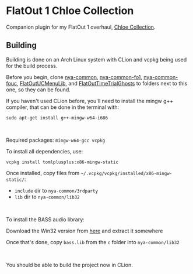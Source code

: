 # FlatOut 1 Chloe Collection

Companion plugin for my FlatOut 1 overhaul, [Chloe Collection](https://gaycoderprincess.github.io/project/chloe-collection-fo1).

## Building

Building is done on an Arch Linux system with CLion and vcpkg being used for the build process.

Before you begin, clone [nya-common](https://github.com/gaycoderprincess/nya-common), [nya-common-fo1](https://github.com/gaycoderprincess/nya-common-fo1), [nya-common-fouc](https://github.com/gaycoderprincess/nya-common-fouc), [FlatOutUCMenuLib](https://github.com/gaycoderprincess/FlatOutUCMenuLib), and [FlatOutTimeTrialGhosts](https://github.com/gaycoderprincess/FlatOutTimeTrialGhosts) to folders next to this one, so they can be found.

If you haven't used CLion before, you'll need to install the mingw g++ compiler, that can be done in the terminal with:
```console
sudo apt-get install g++-mingw-w64-i686
```

<br>

Required packages: `mingw-w64-gcc vcpkg`

To install all dependencies, use:
```console
vcpkg install tomlplusplus:x86-mingw-static
```

Once installed, copy files from `~/.vcpkg/vcpkg/installed/x86-mingw-static/`:

- `include` dir to `nya-common/3rdparty`
- `lib` dir to `nya-common/lib32`

<br>

To install the BASS audio library:

Download the Win32 version from [here](https://www.un4seen.com/bass.html) and extract it somewhere

Once that's done, copy `bass.lib` from the `c` folder into `nya-common/lib32`

<br>

You should be able to build the project now in CLion.
